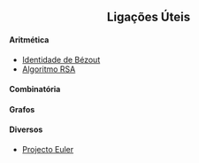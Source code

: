 
<h2 align="center"> Ligações Úteis </h2>  

#### Aritmética 
- [Identidade de Bézout](https://www.123calculus.com/en/extended-euclidean-page-1-11-250.html)
- [Algoritmo RSA](https://www.cs.drexel.edu/~jpopyack/IntroCS/HW/RSAWorksheet.html)

#### Combinatória



#### Grafos

#### Diversos
- [Projecto Euler](https://projecteuler.net/)
